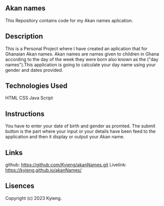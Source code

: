## Akan names
This Repository contains code for my Akan names aplication.

## Description
This is a Personal Project where I have created an aplication that for Ghanaian Akan names. Akan names are names given to children in Ghana according to the day of the week they were born also known as the ("day names").This application is going to calculate your day name using your gender and dates provided.

## Technologies Used
HTML
CSS
Java Script

## Instructions
You have to enter your date of birth and gender as promted.
The submit button is the part where your input or your details have been feed to the application and then it display or output your Akan name.

## Links
github: https://github.com/Kyieng/akanNames.git
Livelink: https://kyieng.github.io/akanNames/

## Lisences
Copyright (c) 2023 Kyieng.
